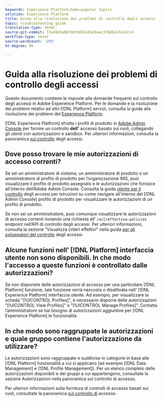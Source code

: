 ```yaml
---
keywords: Experience Platform;home;popular topics
solution: Experience Platform
title: Guida alla risoluzione dei problemi di controllo degli accessi
topic: troubleshooting guide
translation-type: tm+mt
source-git-commit: 73a492ba887ddfe651e0a29aac376d82a7a1dcc4
workflow-type: tm+mt
source-wordcount: '293'
ht-degree: 0%

---
```



# Guida alla risoluzione dei problemi di controllo degli accessi

Questo documento contiene le risposte alle domande frequenti sul controllo degli accessi in  Adobe Experience Platform. Per le domande e la risoluzione dei problemi relativi ad altri [!DNL Platform] servizi, consulta la guida alla risoluzione dei problemi del [Experience Platform](../landing/troubleshooting.md).

[!DNL Experience Platform] sfrutta i profili di prodotto in [Adobe Admin Console](http://adminconsole.adobe.com) per fornire un controllo **dell&#39;** accesso basato sui ruoli, collegando gli utenti con autorizzazioni e sandbox.  Per ulteriori informazioni, consulta la panoramica [sul controllo](home.md) degli accessi.

## Dove posso trovare le mie autorizzazioni di accesso correnti?

Se sei un amministratore di sistema, un amministratore di prodotto o un amministratore di profilo di prodotto per l’organizzazione IMS, puoi visualizzare il profilo di prodotto assegnato e le autorizzazioni che fornisce all’interno dell’Adobe Admin Console. Consulta la guida [utente per il controllo](./ui/overview.md) degli accessi per istruzioni su come navigare all&#39;interno del [!DNL Admin Console] profilo di prodotto per visualizzare le autorizzazioni di un profilo di prodotto.

Se non sei un amministratore, puoi comunque visualizzare le autorizzazioni di accesso correnti inviando una richiesta all’ `/acl/effective-policies` endpoint nell’API di controllo degli accessi. Per ulteriori informazioni, consulta la sezione &quot;Visualizza criteri effettivi&quot; nella guida [per gli sviluppatori del controllo](./api/effective-policies.md) degli accessi.

## Alcune funzioni nell’ [!DNL Platform] interfaccia utente non sono disponibili. In che modo l&#39;accesso a queste funzioni è controllato dalle autorizzazioni?

Se non disponete delle autorizzazioni di accesso per una particolare [!DNL Platform] funzione, tale funzione verrà nascosta o disattivata nell’ [!DNL Experience Platform] interfaccia utente. Ad esempio, per visualizzare la scheda &quot;[!UICONTROL Profiles]&quot;, è necessario disporre delle autorizzazioni &quot;[!UICONTROL View Profiles]&quot; o &quot;[!UICONTROL Manage Profiles]&quot;. Contatta l’amministratore se hai bisogno di autorizzazioni aggiuntive per [!DNL Experience Platform] le funzionalità.

## In che modo sono raggruppate le autorizzazioni e quale gruppo contiene l&#39;autorizzazione da utilizzare?

Le autorizzazioni sono raggruppate e suddivise in categorie in base alle [!DNL Platform] funzionalità a cui si applicano (ad esempio [!DNL Data Management] e [!DNL Profile Management]). Per un elenco completo delle autorizzazioni disponibili e dei gruppi a cui appartengono, consultate la sezione [](home.md#permissions) Autorizzazioni nella panoramica sul controllo di accesso.

Per ulteriori informazioni sulla fornitura di controlli di accesso basati sui ruoli, consultate la panoramica [sul controllo di](home.md) accesso.
